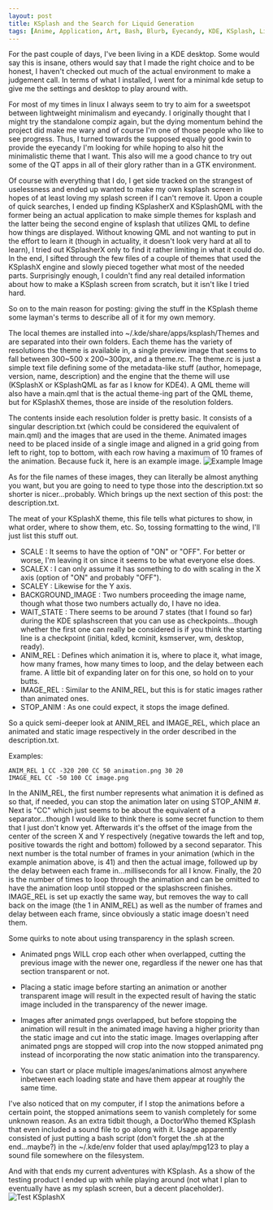 ```yaml
---
layout: post
title: KSplash and the Search for Liquid Generation
tags: [Anime, Application, Art, Bash, Blurb, Eyecandy, KDE, KSplash, Linux, QT]
---
```


For the past couple of days, I've been living in a KDE desktop. Some would say this is insane, others would say that I made the right choice and to be honest, I haven't checked out much of the actual environment to make a judgement call. In terms of what I installed, I went for a minimal kde setup to give me the settings and desktop to play around with.

For most of my times in linux I always seem to try to aim for a sweetspot between lightweight minimalism and eyecandy. I originally thought that I might try the standalone compiz again, but the dying momentum behind the project did make me wary and of course I'm one of those people who like to see progress. Thus, I turned towards the supposed equally good kwin to provide the eyecandy I'm looking for while hoping to also hit the minimalistic theme that I want. This also will me a good chance to try out some of the QT apps in all of their glory rather than in a GTK environment.

Of course with everything that I do, I get side tracked on the strangest of uselessness and ended up wanted to make my own ksplash screen in hopes of at least loving my splash screen if I can't remove it. Upon a couple of quick searches, I ended up finding KSplasherX and KSplashQML with the former being an actual application to make simple themes for ksplash and the latter being the second engine of ksplash that utilizes QML to define how things are displayed. Without knowing QML and not wanting to put in the effort to learn it (though in actuality, it doesn't look very hard at all to learn), I tried out KSplasherX only to find it rather limiting in what it could do. In the end, I sifted through the few files of a couple of themes that used the KSplashX engine and slowly pieced together what most of the needed parts. Surprisingly enough, I couldn't find any real detailed information about how to make a KSplash screen from scratch, but it isn't like I tried hard.

So on to the main reason for posting: giving the stuff in the KSplash theme some layman's terms to describe all of it for my own memory.

The local themes are installed into ~/.kde/share/apps/ksplash/Themes and are separated into their own folders. Each theme has the variety of resolutions the theme is available in, a single preview image that seems to fall between 300~500 x 200~300px, and a theme.rc. The theme.rc is just a simple text file defining some of the metadata-like stuff (author, homepage, version, name, description) and the engine that the theme will use (KSplashX or KSplashQML as far as I know for KDE4). A QML theme will also have a main.qml that is the actual theme-ing part of the QML theme, but for KSplashX themes, those are inside of the resolution folders.

The contents inside each resolution folder is pretty basic. It consists of a singular description.txt (which could be considered the equivalent of main.qml) and the images that are used in the theme. Animated images need to be placed inside of a single image and aligned in a grid going from left to right, top to bottom, with each row having a maximum of 10 frames of the animation. Because fuck it, here is an example image.
![Example Image](http://2.bp.blogspot.com/-M9AbthWxbFc/Uz5lsPs5CLI/AAAAAAAAAiw/tIkcWyVgC4k/s1600/dance00.png)

As for the file names of these images, they can literally be almost anything you want, but you are going to need to type those into the description.txt so shorter is nicer...probably. Which brings up the next section of this post: the description.txt.

The meat of your KSplashX theme, this file tells what pictures to show, in what order, where to show them, etc. So, tossing formatting to the wind, I'll just list this stuff out.

- SCALE : It seems to have the option of "ON" or "OFF". For better or worse, I'm leaving it on since it seems to be what everyone else does.
- SCALEX : I can only assume it has something to do with scaling in the X axis (option of "ON" and probably "OFF").
- SCALEY : Likewise for the Y axis.
- BACKGROUND_IMAGE : Two numbers proceeding the image name, though what those two numbers actually do, I have no idea.
- WAIT_STATE : There seems to be around 7 states (that I found so far) during the KDE splashscreen that you can use as checkpoints...though whether the first one can really be considered is if you think the starting line is a checkpoint (initial, kded, kcminit, ksmserver, wm, desktop, ready).
- ANIM_REL : Defines which animation it is, where to place it, what image, how many frames, how many times to loop, and the delay between each frame. A little bit of expanding later on for this one, so hold on to your butts.
- IMAGE_REL : Similar to the ANIM_REL, but this is for static images rather than animated ones.
- STOP_ANIM : As one could expect, it stops the image defined.

So a quick semi-deeper look at ANIM_REL and IMAGE_REL, which place an animated and static image respectively in the order described in the description.txt.

Examples:

    ANIM_REL 1 CC -320 200 CC 50 animation.png 30 20
    IMAGE_REL CC -50 100 CC image.png

In the ANIM_REL, the first number represents what animation it is defined as so that, if needed, you can stop the animation later on using STOP_ANIM #. Next is "CC" which just seems to be about the equivalent of a separator...though I would like to think there is some secret function to them that I just don't know yet. Afterwards it's the offset of the image from the center of the screen X and Y respectively (negative towards the left and top, positive towards the right and bottom) followed by a second separator. This next number is the total number of frames in your animation (which in the example animation above, is 41) and then the actual image, followed up by the delay between each frame in...milliseconds for all I know. Finally, the 20 is the number of times to loop through the animation and can be omitted to have the animation loop until stopped or the splashscreen finishes. IMAGE_REL is set up exactly the same way, but removes the way to call back on the image (the 1 in ANIM_REL) as well as the number of frames and delay between each frame, since obviously a static image doesn't need them.

Some quirks to note about using transparency in the splash screen.

- Animated pngs WILL crop each other when overlapped, cutting the previous image with the newer one, regardless if the newer one has that section transparent or not.
- Placing a static image before starting an animation or another transparent image will result in the expected result of having the static image included in the transparency of the newer image.
- Images after animated pngs overlapped, but before stopping the animation will result in the animated image having a higher priority than the static image and cut into the static image. Images overlapping after animated pngs are stopped will crop into the now stopped animated png instead of incorporating the now static animation into the transparency.

- You can start or place multiple images/animations almost anywhere inbetween each loading state and have them appear at roughly the same time.

I've also noticed that on my computer, if I stop the animations before a certain point, the stopped animations seem to vanish completely for some unknown reason. As an extra tidbit though, a DoctorWho themed KSplash that even included a sound file to go along with it. Usage apparently consisted of just putting a bash script (don't forget the .sh at the end...maybe?) in the ~/.kde/env folder that used aplay/mpg123 to play a sound file somewhere on the filesystem.

And with that ends my current adventures with KSplash. As a show of the testing product I ended up with while playing around (not what I plan to eventually have as my splash screen, but a decent placeholder).
![Test KSplashX](http://i.imgur.com/ux4anuE.png)
